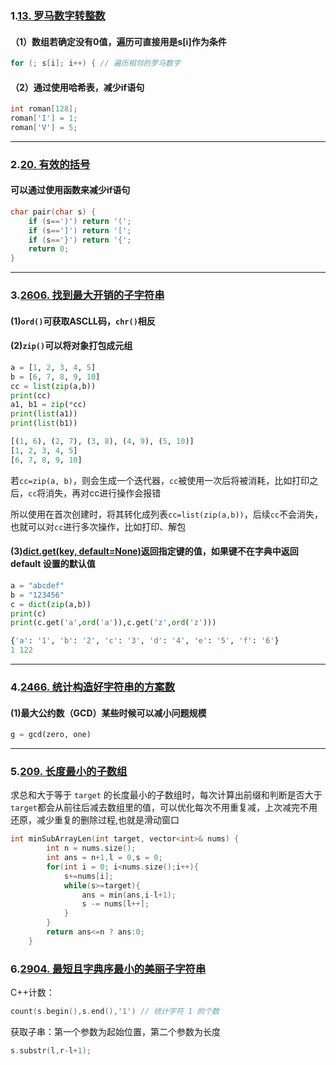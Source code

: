 ### 1.[13. 罗马数字转整数](https://leetcode.cn/problems/roman-to-integer/)

#### （1）数组若确定没有0值，遍历可直接用是s[i]作为条件

```c
for (; s[i]; i++) { // 遍历相邻的罗马数字
```

#### （2）通过使用哈希表，减少if语句

```c
int roman[128];
roman['I'] = 1;
roman['V'] = 5;
```

---

### 2.[20. 有效的括号](https://leetcode.cn/problems/valid-parentheses/)

#### 可以通过使用函数来减少if语句

```c
char pair(char s) {
    if (s==')') return '(';
    if (s==']') return '[';
    if (s=='}') return '{';
    return 0;
}
```

***

### 3.[2606. 找到最大开销的子字符串](https://leetcode.cn/problems/find-the-substring-with-maximum-cost/)

#### (1)`ord()`可获取ASCLL码，`chr()`相反

#### (2)`zip()`可以将对象打包成元组

```py
a = [1, 2, 3, 4, 5]
b = [6, 7, 8, 9, 10]
cc = list(zip(a,b))
print(cc)
a1, b1 = zip(*cc)
print(list(a1))
print(list(b1))
```

```py
[(1, 6), (2, 7), (3, 8), (4, 9), (5, 10)]
[1, 2, 3, 4, 5]
[6, 7, 8, 9, 10]
```

若`cc=zip(a, b)`，则会生成一个迭代器，`cc`被使用一次后将被消耗，比如打印之后，`cc`将消失，再对cc进行操作会报错

所以使用在首次创建时，将其转化成列表`cc=list(zip(a,b))`，后续`cc`不会消失，也就可以对`cc`进行多次操作，比如打印、解包

#### (3)[dict.get(key, default=None)](https://www.runoob.com/python3/python3-att-dictionary-get.html)返回指定键的值，如果键不在字典中返回 default 设置的默认值

```py
a = "abcdef"
b = "123456"
c = dict(zip(a,b))
print(c)
print(c.get('a',ord('a')),c.get('z',ord('z')))
```

```py
{'a': '1', 'b': '2', 'c': '3', 'd': '4', 'e': '5', 'f': '6'}
1 122
```

***

### 4.[2466. 统计构造好字符串的方案数](https://leetcode.cn/problems/count-ways-to-build-good-strings/)

#### (1)最大公约数（GCD）某些时候可以减小问题规模

```python
g = gcd(zero, one)
```

***

### 5.[209. 长度最小的子数组](https://leetcode.cn/problems/minimum-size-subarray-sum/)

求总和大于等于 `target` 的长度最小的子数组时，每次计算出前缀和判断是否大于`target`都会从前往后减去数组里的值，可以优化每次不用重复减，上次减完不用还原，减少重复的删除过程,也就是滑动窗口

```C++
int minSubArrayLen(int target, vector<int>& nums) {
        int n = nums.size();
        int ans = n+1,l = 0,s = 0;
        for(int i = 0; i<nums.size();i++){
            s+=nums[i];
            while(s>=target){
                ans = min(ans,i-l+1);
                s -= nums[l++];
            }
        }
        return ans<=n ? ans:0;
    }
```

### 6.[2904. 最短且字典序最小的美丽子字符串](https://leetcode.cn/problems/shortest-and-lexicographically-smallest-beautiful-string/)

C++计数：

```C++
count(s.begin(),s.end(),'1') // 统计字符 1 的个数
```

获取子串：第一个参数为起始位置，第二个参数为长度

```C++
s.substr(l,r-l+1);
```

